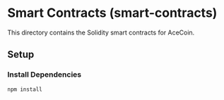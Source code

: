 # Smart Contracts (smart-contracts)

This directory contains the Solidity smart contracts for AceCoin.

## Setup

### Install Dependencies

```bash
npm install